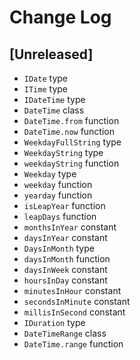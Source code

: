 
# Change Log

## [Unreleased]
- `IDate` type
- `ITime` type
- `IDateTime` type
- `DateTime` class
- `DateTime.from` function
- `DateTime.now` function
- `WeekdayFullString` type
- `WeekdayString` type
- `weekdayString` function
- `Weekday` type
- `weekday` function
- `yearday` function
- `isLeapYear` function
- `leapDays` function
- `monthsInYear` constant
- `daysInYear` constant
- `DaysInMonth` type
- `daysInMonth` function
- `daysInWeek` constant
- `hoursInDay` constant
- `minutesInHour` constant
- `secondsInMinute` constant
- `millisInSecond` constant
- `IDuration` type
- `DateTimeRange` class
- `DateTime.range` function
